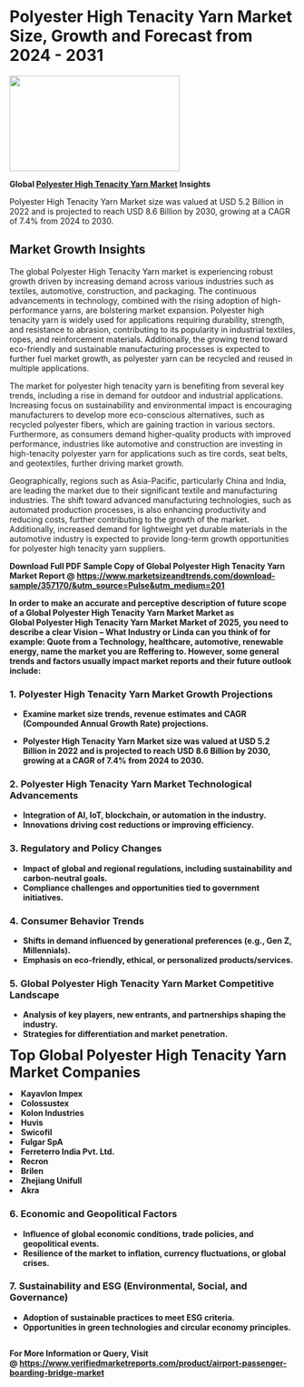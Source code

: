 <H1>Polyester High Tenacity Yarn Market Size, Growth and Forecast from 2024 - 2031</H1><img class="aligncenter size-medium wp-image-584254" src="https://thirdeyenews.in/wp-content/uploads/2024/09/Global-Market-Research-300x168.jpeg" alt="" width="300" height="168" /><p><strong>Global&nbsp;<a href="https://www.marketsizeandtrends.com/download-sample/357170/&amp;utm_source=Pulse&amp;utm_medium=201">Polyester High Tenacity Yarn Market</a> Insights</strong></p><p>Polyester High Tenacity Yarn Market size was valued at USD 5.2 Billion in 2022 and is projected to reach USD 8.6 Billion by 2030, growing at a CAGR of 7.4% from 2024 to 2030.</p><p><h2>Market Growth Insights</h2> <p>The global Polyester High Tenacity Yarn market is experiencing robust growth driven by increasing demand across various industries such as textiles, automotive, construction, and packaging. The continuous advancements in technology, combined with the rising adoption of high-performance yarns, are bolstering market expansion. Polyester high tenacity yarn is widely used for applications requiring durability, strength, and resistance to abrasion, contributing to its popularity in industrial textiles, ropes, and reinforcement materials. Additionally, the growing trend toward eco-friendly and sustainable manufacturing processes is expected to further fuel market growth, as polyester yarn can be recycled and reused in multiple applications.</p> <p><strong></strong></p> <p>The market for polyester high tenacity yarn is benefiting from several key trends, including a rise in demand for outdoor and industrial applications. Increasing focus on sustainability and environmental impact is encouraging manufacturers to develop more eco-conscious alternatives, such as recycled polyester fibers, which are gaining traction in various sectors. Furthermore, as consumers demand higher-quality products with improved performance, industries like automotive and construction are investing in high-tenacity polyester yarn for applications such as tire cords, seat belts, and geotextiles, further driving market growth.</p> <p>Geographically, regions such as Asia-Pacific, particularly China and India, are leading the market due to their significant textile and manufacturing industries. The shift toward advanced manufacturing technologies, such as automated production processes, is also enhancing productivity and reducing costs, further contributing to the growth of the market. Additionally, increased demand for lightweight yet durable materials in the automotive industry is expected to provide long-term growth opportunities for polyester high tenacity yarn suppliers.</p> <p><strong></p><p><span class=""><strong>Download Full PDF Sample Copy of Global Polyester High Tenacity Yarn Market Report</strong> @ <a href="https://www.marketsizeandtrends.com/download-sample/357170/&amp;utm_source=Pulse&amp;utm_medium=201" target="_blank">https://www.marketsizeandtrends.com/download-sample/357170/&amp;utm_source=Pulse&amp;utm_medium=201</a></span></p><p>In order to make an accurate and perceptive description of future scope of a Global&nbsp;Polyester High Tenacity Yarn Market Market as Global&nbsp;Polyester High Tenacity Yarn Market Market of 2025, you need to describe a clear Vision &ndash; What Industry or Linda can you think of for example: Quote from a Technology, healthcare, automotive, renewable energy, name the market you are Reffering to. However, some general trends and factors usually impact market reports and their future outlook include:</p><h3>1.&nbsp;<strong>Polyester High Tenacity Yarn Market Growth Projections</strong></h3><ul><li>Examine market size trends, revenue estimates and CAGR (Compounded Annual Growth Rate) projections.</li><li><p>Polyester High Tenacity Yarn Market size was valued at USD 5.2 Billion in 2022 and is projected to reach USD 8.6 Billion by 2030, growing at a CAGR of 7.4% from 2024 to 2030.</p></li></ul><h3>2.&nbsp;<strong>Polyester High Tenacity Yarn Market Technological Advancements</strong></h3><ul><li>Integration of AI, IoT, blockchain, or automation in the industry.</li><li>Innovations driving cost reductions or improving efficiency.</li></ul><h3>3.&nbsp;<strong>Regulatory and Policy Changes</strong></h3><ul><li>Impact of global and regional regulations, including sustainability and carbon-neutral goals.</li><li>Compliance challenges and opportunities tied to government initiatives.</li></ul><h3>4.&nbsp;<strong>Consumer Behavior Trends</strong></h3><ul><li>Shifts in demand influenced by generational preferences (e.g., Gen Z, Millennials).</li><li>Emphasis on eco-friendly, ethical, or personalized products/services.</li></ul><h3>5.&nbsp;<strong>Global Polyester High Tenacity Yarn Market Competitive Landscape</strong></h3><ul><li>Analysis of key players, new entrants, and partnerships shaping the industry.</li><li>Strategies for differentiation and market penetration.</li></ul><p data-pm-slice="1 1 []"><span style="color: inherit; font-family: inherit; font-size: 25px;">Top Global Polyester High Tenacity Yarn Market Companies</span></p><div class="" data-test-id=""><p><li>Kayavlon Impex</li><li> Colossustex</li><li> Kolon Industries</li><li> Huvis</li><li> Swicofil</li><li> Fulgar SpA</li><li> Ferreterro India Pvt. Ltd.</li><li> Recron</li><li> Brilen</li><li> Zhejiang Unifull</li><li> Akra</li></p></div><h3>6.&nbsp;<strong>Economic and Geopolitical Factors</strong></h3><ul><li>Influence of global economic conditions, trade policies, and geopolitical events.</li><li>Resilience of the market to inflation, currency fluctuations, or global crises.</li></ul><h3>7.&nbsp;<strong>Sustainability and ESG (Environmental, Social, and Governance)</strong></h3><ul><li>Adoption of sustainable practices to meet ESG criteria.</li><li>Opportunities in green technologies and circular economy principles.</li></ul><h2><strong style="font-size: 14px;">For More Information or Query, Visit @&nbsp;</strong><a style="background-color: #ffffff; font-size: 14px;" href="https://www.marketsizeandtrends.com/report/polyester-high-tenacity-yarn-market/" target="_blank">https://www.verifiedmarketreports.com/product/airport-passenger-boarding-bridge-market</a></h2>
